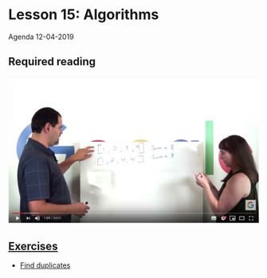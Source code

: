 # Lesson 15: Algorithms
Agenda 12-04-2019


## Required reading

<a href="https://www.youtube.com/watch?v=XKu_SEDAykw&t=379s"><img src="src/google_job_interview.png">


## Exercises
* [Find duplicates](execises/duplicates.py)
